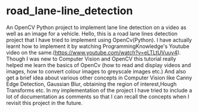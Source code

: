 # road_lane-line_detection
An OpenCV Python project to implement lane line detection on a video as well as an image for a vehicle.
Hello, this is a road lane lines detection project that I have tried to implement using OpenCv(Python). I have actually learnt how to implement it by watching ProgrammingKnowledge's Youtube video on the same.(https://www.youtube.com/watch?v=eLTLtUVuuy4). Though I was new to Computer Vision and OpenCV this tutorial really helped me learn the basics of OpenCv (how to read and display videos and images, how to convert colour images to greyscale images etc.) And also get a brief idea about various other concepts in Computer Vision like Canny Edge Detection, Gaussian Blur, obtaining the region of interest,Hough Transforms etc. In my implementation of the project I have tried to include a lot of documentation as comments so that I can recall the concepts when I revisit this project in the future.    

